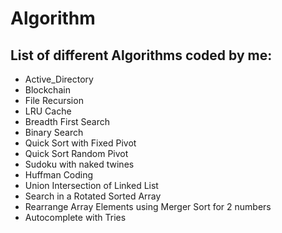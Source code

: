 # Algorithm

## List of different Algorithms coded by me:
 - Active_Directory
 - Blockchain
 - File Recursion
 - LRU Cache
 - Breadth First Search 
 - Binary Search
 - Quick Sort with Fixed Pivot
 - Quick Sort Random Pivot
 - Sudoku with naked twines
 - Huffman Coding
 - Union Intersection of Linked List
 - Search in a Rotated Sorted Array
 - Rearrange Array Elements using Merger Sort for 2 numbers
 - Autocomplete with Tries
